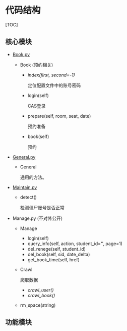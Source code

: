 # 代码结构

[TOC]

## 核心模块

- [Book.py](../Book.py)

  - Book (预约相关)

    - *index(first, second=-1)*

      定位配置文件中的账号密码

    - login(self)

      CAS登录

    - prepare(self, room, seat, date)

      预约准备

    - book(self)

      预约

- [General.py](../General.py)

  - General

    通用的方法。

- [Maintain.py](../Maintain.py)

  - detect()

    检测僵尸账号是否正常

- Manage.py  (不对外公开)

  - Manage

    - login(self)
    - query_info(self, action, student_id='', page=1)
    - del_renege(self, student_id)
    - del_book(self, sid, date_delta)
    - get_book_time(self, href)

  - Crawl

    爬取数据

    - *crawl_user()*
    - *crawl_book()*

  - rm_space(string)

## 功能模块

